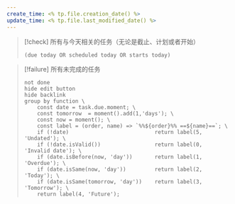 ```yaml
---
create_time: <% tp.file.creation_date() %>
update_time: <% tp.file.last_modified_date() %>
---
```

> [!check] 所有与今天相关的任务（无论是截止、计划或者开始）
>
> ```tasks
> (due today OR scheduled today OR starts today)
> ```

> [!failure] 所有未完成的任务
>
> ```tasks
> not done
> hide edit button
> hide backlink
> group by function \
>     const date = task.due.moment; \
>     const tomorrow  = moment().add(1,'days'); \
>     const now = moment(); \
>     const label = (order, name) => `%%${order}%% ==${name}==`; \
>     if (!date)                           return label(5, 'Undated'); \
>     if (!date.isValid())                 return label(0, 'Invalid date'); \
>     if (date.isBefore(now, 'day'))       return label(1, 'Overdue'); \
>     if (date.isSame(now, 'day'))         return label(2, 'Today'); \
>     if (date.isSame(tomorrow, 'day'))    return label(3, 'Tomorrow'); \
>     return label(4, 'Future');
> ```

